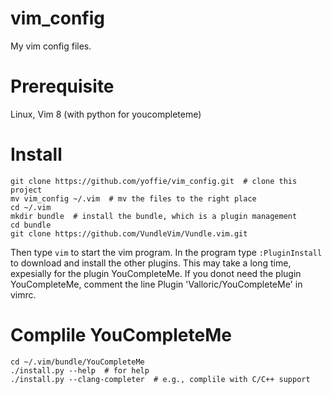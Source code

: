 # vim_config
My vim config files.

# Prerequisite
Linux, Vim 8 (with python for youcompleteme)

# Install
```
git clone https://github.com/yoffie/vim_config.git  # clone this project
mv vim_config ~/.vim  # mv the files to the right place
cd ~/.vim
mkdir bundle  # install the bundle, which is a plugin management
cd bundle
git clone https://github.com/VundleVim/Vundle.vim.git
```
Then type ```vim``` to start the vim program. In the program type ```:PluginInstall``` to download and install the other plugins. This may take a long time, expesially for the plugin YouCompleteMe. If you donot need the plugin YouCompleteMe, comment the line Plugin 'Valloric/YouCompleteMe' in vimrc.

# Complile YouCompleteMe
```
cd ~/.vim/bundle/YouCompleteMe
./install.py --help  # for help
./install.py --clang-completer  # e.g., complile with C/C++ support
```
